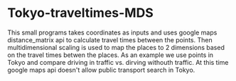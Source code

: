 # Tokyo-traveltimes-MDS
This small programs takes coordinates as inputs and uses google maps distance_matrix api to calculate travel times between the points. Then multidimensional scaling is used to map the places to 2 dimensions based on the travel times betwen the places. As an example we use points in Tokyo and compare driving in traffic vs. dirving withouth traffic. At this time google maps api doesn't allow public transport search in Tokyo.
